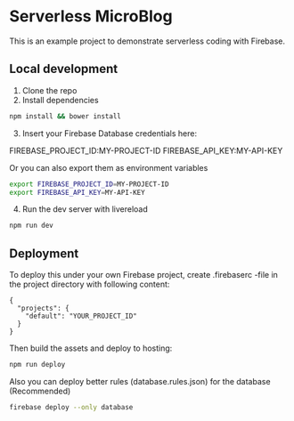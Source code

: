 # Serverless MicroBlog

This is an example project to demonstrate serverless coding with Firebase.

## Local development

1. Clone the repo
2. Install dependencies
```sh
npm install && bower install
```
3. Insert your Firebase Database credentials here:

FIREBASE_PROJECT_ID:MY-PROJECT-ID
FIREBASE_API_KEY:MY-API-KEY

Or you can also export them as environment variables

```sh
export FIREBASE_PROJECT_ID=MY-PROJECT-ID
export FIREBASE_API_KEY=MY-API-KEY
```

4. Run the dev server with livereload
```sh
npm run dev
```

## Deployment

To deploy this under your own Firebase project,
create .firebaserc -file in the project directory
with following content:

```
{
  "projects": {
    "default": "YOUR_PROJECT_ID"
  }
}
```

Then build the assets and deploy to hosting:

```sh
npm run deploy
```

Also you can deploy better rules (database.rules.json) for the database (Recommended)

```sh
firebase deploy --only database
```
